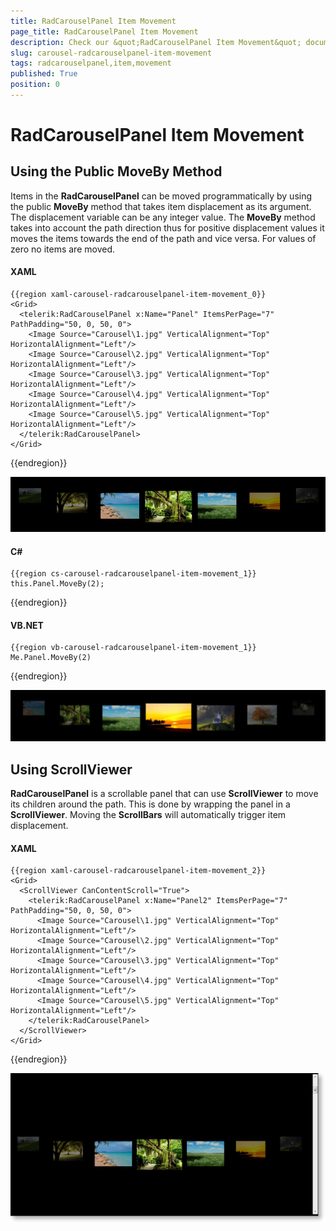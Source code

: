 ```yaml
---
title: RadCarouselPanel Item Movement
page_title: RadCarouselPanel Item Movement
description: Check our &quot;RadCarouselPanel Item Movement&quot; documentation article for the RadCarousel {{ site.framework_name }} control.
slug: carousel-radcarouselpanel-item-movement
tags: radcarouselpanel,item,movement
published: True
position: 0
---
```


# RadCarouselPanel Item Movement

## Using the Public MoveBy Method

Items in the __RadCarouselPanel__ can be moved programmatically by using the public __MoveBy__ method that takes item displacement as its argument. The displacement variable can be any integer value. The __MoveBy__ method takes into account the path direction thus for positive displacement values it moves the items towards the end of the path and vice versa. For values of zero no items are moved. 

#### __XAML__

	{{region xaml-carousel-radcarouselpanel-item-movement_0}}
	<Grid>
	  <telerik:RadCarouselPanel x:Name="Panel" ItemsPerPage="7" PathPadding="50, 0, 50, 0">
	    <Image Source="Carousel\1.jpg" VerticalAlignment="Top" HorizontalAlignment="Left"/>
	    <Image Source="Carousel\2.jpg" VerticalAlignment="Top" HorizontalAlignment="Left"/>
	    <Image Source="Carousel\3.jpg" VerticalAlignment="Top" HorizontalAlignment="Left"/>
	    <Image Source="Carousel\4.jpg" VerticalAlignment="Top" HorizontalAlignment="Left"/>
	    <Image Source="Carousel\5.jpg" VerticalAlignment="Top" HorizontalAlignment="Left"/>
	  </telerik:RadCarouselPanel>
	</Grid>
{{endregion}}

![](images/CarouselPanelMovement_01.png)

#### __C#__

	{{region cs-carousel-radcarouselpanel-item-movement_1}}
	this.Panel.MoveBy(2);
{{endregion}}

#### __VB.NET__

	{{region vb-carousel-radcarouselpanel-item-movement_1}}
	Me.Panel.MoveBy(2)
{{endregion}}

![](images/CarouselPanelMovement_02.png)

## Using ScrollViewer

__RadCarouselPanel__ is a scrollable panel that can use __ScrollViewer__ to move its children around the path. This is done by wrapping the panel in a __ScrollViewer__. Moving the __ScrollBars__ will automatically trigger item displacement.

#### __XAML__

	{{region xaml-carousel-radcarouselpanel-item-movement_2}}
	<Grid>
	  <ScrollViewer CanContentScroll="True">
	    <telerik:RadCarouselPanel x:Name="Panel2" ItemsPerPage="7" PathPadding="50, 0, 50, 0">
	      <Image Source="Carousel\1.jpg" VerticalAlignment="Top" HorizontalAlignment="Left"/>
	      <Image Source="Carousel\2.jpg" VerticalAlignment="Top" HorizontalAlignment="Left"/>
	      <Image Source="Carousel\3.jpg" VerticalAlignment="Top" HorizontalAlignment="Left"/>
	      <Image Source="Carousel\4.jpg" VerticalAlignment="Top" HorizontalAlignment="Left"/>
	      <Image Source="Carousel\5.jpg" VerticalAlignment="Top" HorizontalAlignment="Left"/>
	    </telerik:RadCarouselPanel>
	  </ScrollViewer>
	</Grid>
{{endregion}}

![](images/CarouselPanelMovement_03_thumb.png)
